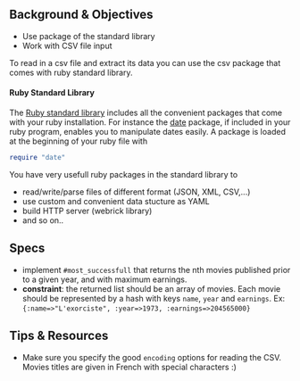 ## Background & Objectives
- Use package of the standard library
- Work with CSV file input

To read in a csv file and extract its data you can use the csv package that comes with ruby standard library.

#### Ruby Standard Library
The [Ruby standard library](http://www.ruby-doc.org/stdlib-2.0.0/) includes all the convenient packages that come with your ruby installation. For instance the [date](http://www.ruby-doc.org/stdlib-2.1.1/libdoc/date/rdoc/index.html) package, if included in your ruby program, enables you to manipulate dates easily. A package is loaded at the beginning of your ruby file with

```ruby
require "date"
```

You have very usefull ruby packages in the standard library to
* read/write/parse files of different format (JSON, XML, CSV,...)
* use custom and convenient data stucture as YAML
* build HTTP server (webrick library)
* and so on..

## Specs
- implement `#most_successfull` that returns the nth movies published prior to a given year, and with maximum earnings.
- **constraint**: the returned list should be an array of movies. Each movie should be represented by a hash with keys `name`, `year` and `earnings`. Ex: `{:name=>"L'exorciste", :year=>1973, :earnings=>204565000}`

## Tips & Resources
- Make sure you specify the good `encoding` options for reading the CSV. Movies titles are given in French with special characters :) 